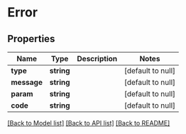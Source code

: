 # Error

## Properties
Name | Type | Description | Notes
------------ | ------------- | ------------- | -------------
**type** | **string** |  | [default to null]
**message** | **string** |  | [default to null]
**param** | **string** |  | [default to null]
**code** | **string** |  | [default to null]

[[Back to Model list]](../README.md#documentation-for-models) [[Back to API list]](../README.md#documentation-for-api-endpoints) [[Back to README]](../README.md)


